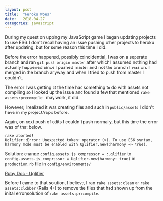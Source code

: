 ```yaml
---
layout: post
title:  "Heroku Woes"
date:   2018-04-27
categories: javascript
---
```


During my quest on upping my JavaScript game I began updating projects to use ES6. I don't recall having an issue pushing other projects to heroku after updating, but for some reason this time I did.

Before the error happened, possibly coincidential,  I was on a seperate branch and ran `git push origin master` after which I assumed nothing had actually happened since I pushed master and not the branch I was on. I merged in the branch anyway and when I tried to push from master I couldn't.

The error I was getting at the time had something to do with assets not compiling so I looked up the issue and found a few that mentioned `rake assets:precompile ` may work, it did. 

However, I realized it was creating files and such in `public/assets` I didn't have in my project/repo before. 

Again, on next push of edits I couldn't push normally, but this time the error was of that below.

```
rake aborted!
Uglifier::Error: Unexpected token: operator (>). To use ES6 syntax, harmony mode must be enabled with Uglifier.new(:harmony => true).

```

Solution: change `config.assets.js_compressor = :uglifier` to `config.assets.js_compressor = Uglifier.new(harmony: true)` in `production.rb` file in `config/environments/`

[Ruby Doc - Uglifier](http://www.rubydoc.info/gems/uglifier)

Before I came to that solution, I believe, I ran `rake assets:clean` or `rake assets:clobber` (Rails 4+) to remove the files that had shown up from the inital error/solution of `rake assets:precompile`.
